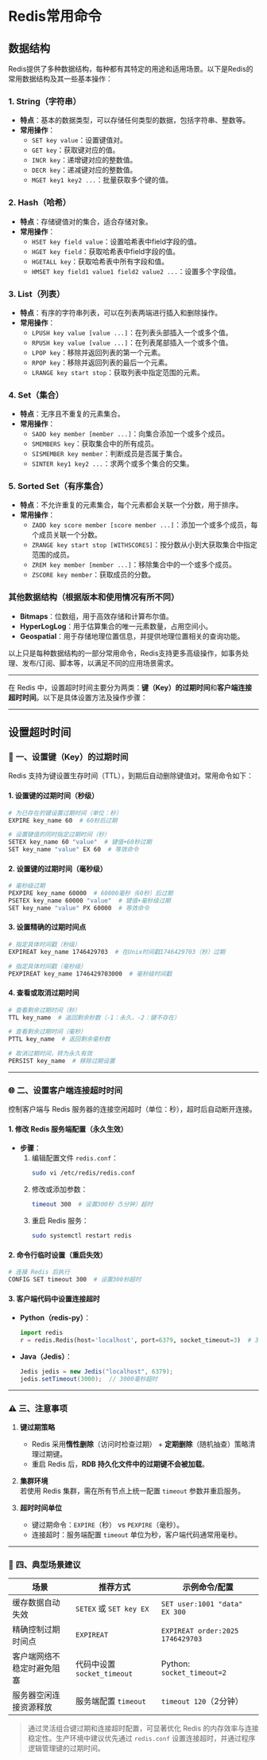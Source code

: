 # Redis常用命令

## 数据结构
Redis提供了多种数据结构，每种都有其特定的用途和适用场景。以下是Redis的常用数据结构及其一些基本操作：

### 1. String（字符串）
- **特点**：基本的数据类型，可以存储任何类型的数据，包括字符串、整数等。
- **常用操作**：
  - `SET key value`：设置键值对。
  - `GET key`：获取键对应的值。
  - `INCR key`：递增键对应的整数值。
  - `DECR key`：递减键对应的整数值。
  - `MGET key1 key2 ...`：批量获取多个键的值。

### 2. Hash（哈希）
- **特点**：存储键值对的集合，适合存储对象。
- **常用操作**：
  - `HSET key field value`：设置哈希表中field字段的值。
  - `HGET key field`：获取哈希表中field字段的值。
  - `HGETALL key`：获取哈希表中所有字段和值。
  - `HMSET key field1 value1 field2 value2 ...`：设置多个字段值。

### 3. List（列表）
- **特点**：有序的字符串列表，可以在列表两端进行插入和删除操作。
- **常用操作**：
  - `LPUSH key value [value ...]`：在列表头部插入一个或多个值。
  - `RPUSH key value [value ...]`：在列表尾部插入一个或多个值。
  - `LPOP key`：移除并返回列表的第一个元素。
  - `RPOP key`：移除并返回列表的最后一个元素。
  - `LRANGE key start stop`：获取列表中指定范围的元素。

### 4. Set（集合）
- **特点**：无序且不重复的元素集合。
- **常用操作**：
  - `SADD key member [member ...]`：向集合添加一个或多个成员。
  - `SMEMBERS key`：获取集合中的所有成员。
  - `SISMEMBER key member`：判断成员是否属于集合。
  - `SINTER key1 key2 ...`：求两个或多个集合的交集。

### 5. Sorted Set（有序集合）
- **特点**：不允许重复的元素集合，每个元素都会关联一个分数，用于排序。
- **常用操作**：
  - `ZADD key score member [score member ...]`：添加一个或多个成员，每个成员关联一个分数。
  - `ZRANGE key start stop [WITHSCORES]`：按分数从小到大获取集合中指定范围的成员。
  - `ZREM key member [member ...]`：移除集合中的一个或多个成员。
  - `ZSCORE key member`：获取成员的分数。

### 其他数据结构（根据版本和使用情况有所不同）
- **Bitmaps**：位数组，用于高效存储和计算布尔值。
- **HyperLogLog**：用于估算集合的唯一元素数量，占用空间小。
- **Geospatial**：用于存储地理位置信息，并提供地理位置相关的查询功能。

以上只是每种数据结构的一部分常用命令，Redis支持更多高级操作，如事务处理、发布/订阅、脚本等，以满足不同的应用场景需求。

---

在 Redis 中，设置超时时间主要分为两类：**键（Key）的过期时间**和**客户端连接超时时间**。以下是具体设置方法及操作步骤：

---

## 设置超时时间
### 🔑 **一、设置键（Key）的过期时间**  
Redis 支持为键设置生存时间（TTL），到期后自动删除键值对。常用命令如下：

#### 1. **设置键的过期时间（秒级）**
   ```bash
   # 为已存在的键设置过期时间（单位：秒）
   EXPIRE key_name 60  # 60秒后过期

   # 设置键值的同时指定过期时间（秒）
   SETEX key_name 60 "value"  # 键值+60秒过期
   SET key_name "value" EX 60  # 等效命令
   ```

#### 2. **设置键的过期时间（毫秒级）**
   ```bash
   # 毫秒级过期
   PEXPIRE key_name 60000  # 60000毫秒（60秒）后过期
   PSETEX key_name 60000 "value"  # 键值+毫秒级过期
   SET key_name "value" PX 60000  # 等效命令
   ```

#### 3. **设置精确的过期时间点**
   ```bash
   # 指定具体时间戳（秒级）
   EXPIREAT key_name 1746429703  # 在Unix时间戳1746429703（秒）过期

   # 指定具体时间戳（毫秒级）
   PEXPIREAT key_name 1746429703000  # 毫秒级时间戳
   ```

#### 4. **查看或取消过期时间**
   ```bash
   # 查看剩余过期时间（秒）
   TTL key_name  # 返回剩余秒数（-1：永久，-2：键不存在）

   # 查看剩余过期时间（毫秒）
   PTTL key_name  # 返回剩余毫秒数

   # 取消过期时间，转为永久有效
   PERSIST key_name  # 移除过期设置
   ```

---

### 🌐 **二、设置客户端连接超时时间**  
控制客户端与 Redis 服务器的连接空闲超时（单位：秒），超时后自动断开连接。

#### 1. **修改 Redis 服务端配置（永久生效）**
   - **步骤**：
     1. 编辑配置文件 `redis.conf`：
        ```bash
        sudo vi /etc/redis/redis.conf
        ```
     2. 修改或添加参数：
        ```bash
        timeout 300  # 设置300秒（5分钟）超时
        ```
     3. 重启 Redis 服务：
        ```bash
        sudo systemctl restart redis
        ```

#### 2. **命令行临时设置（重启失效）**
   ```bash
   # 连接 Redis 后执行
   CONFIG SET timeout 300  # 设置300秒超时
   ```

#### 3. **客户端代码中设置连接超时**  
   - **Python（redis-py）**：
     ```python
     import redis
     r = redis.Redis(host='localhost', port=6379, socket_timeout=3)  # 3秒超时
     ```
   - **Java（Jedis）**：
     ```java
     Jedis jedis = new Jedis("localhost", 6379);
     jedis.setTimeout(3000);  // 3000毫秒超时
     ```

---

### ⚠️ **三、注意事项**  
1. **键过期策略**  
   - Redis 采用**惰性删除**（访问时检查过期） + **定期删除**（随机抽查）策略清理过期键。
   - 重启 Redis 后，**RDB 持久化文件中的过期键不会被加载**。

2. **集群环境**  
   若使用 Redis 集群，需在所有节点上统一配置 `timeout` 参数并重启服务。

3. **超时时间单位**  
   - 键过期命令：`EXPIRE`（秒） vs `PEXPIRE`（毫秒）。
   - 连接超时：服务端配置 `timeout` 单位为秒，客户端代码通常用毫秒。

---

### 💎 **四、典型场景建议**  
| **场景**                     | **推荐方式**                           | **示例命令/配置**               |  
|------------------------------|----------------------------------------|--------------------------------|  
| 缓存数据自动失效             | `SETEX` 或 `SET key EX`                | `SET user:1001 "data" EX 300`  |  
| 精确控制过期时间点          | `EXPIREAT`                             | `EXPIREAT order:2025 1746429703` |  
| 客户端网络不稳定时避免阻塞  | 代码中设置 `socket_timeout`            | Python: `socket_timeout=2`     |  
| 服务器空闲连接资源释放      | 服务端配置 `timeout`                   | `timeout 120`（2分钟）         |  

> 通过灵活组合键过期和连接超时配置，可显著优化 Redis 的内存效率与连接稳定性。生产环境中建议优先通过 `redis.conf` 设置连接超时，并通过程序逻辑管理键的过期时间。